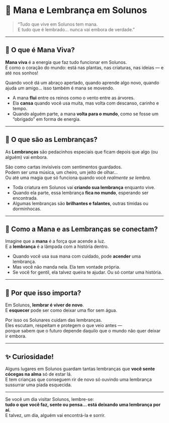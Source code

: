 # 🌟 Mana e Lembrança em Solunos

> “Tudo que vive em Solunos tem mana.  
> E tudo que é lembrado... nunca vai embora de verdade.”

---

## 💫 O que é Mana Viva?

**Mana viva** é a energia que faz tudo funcionar em Solunos.  
É como o coração do mundo: está nas plantas, nas criaturas, nas ideias — e até nos sonhos!

Quando você dá um abraço apertado, quando aprende algo novo, quando ajuda um amigo... isso também é mana se movendo.

- A mana **flui** entre os reinos como o vento entre as árvores.
- Ela **cansa** quando você usa muita, mas volta com descanso, carinho e tempo.
- Quando alguém parte, a mana **volta para o mundo**, como se fosse um “obrigado” em forma de energia.

---

## 🧠 O que são as Lembranças?

As **Lembranças** são pedacinhos especiais que ficam depois que algo (ou alguém) vai embora.

São como cartas invisíveis com sentimentos guardados.  
Podem ser uma música, um cheiro, um jeito de olhar...  
Ou até uma magia que só funciona quando você *realmente se lembra*.

- Toda criatura em Solunos vai **criando sua lembrança** enquanto vive.
- Quando ela parte, essa lembrança **fica no mundo**, esperando ser encontrada.
- Algumas lembranças são **brilhantes e falantes**, outras tímidas ou dorminhocas.

---

## 🔄 Como a Mana e as Lembranças se conectam?

Imagine que a **mana** é a força que acende a luz.  
E a **lembrança** é a lâmpada com a história dentro.

- Quando você usa sua mana com cuidado, pode **acender** uma lembrança.
- Mas você não manda nela. Ela tem vontade própria.
- Se você for gentil, ela talvez queira te ajudar. Ou só contar uma história.

---

## 🧸 Por que isso importa?

Em Solunos, **lembrar é viver de novo**.  
E **esquecer** pode ser como deixar uma flor sem água.

Por isso os Solunares cuidam das lembranças.  
Eles escutam, respeitam e protegem o que veio antes —  
porque sabem que o futuro depende daquilo que o mundo não quer deixar ir embora.

---

## ✨ Curiosidade!

Alguns lugares em Solunos guardam tantas lembranças que **você sente cócegas na alma** só de estar lá.  
E tem crianças que conseguem rir de novo só ouvindo uma lembrança sussurrar uma piada esquecida.

---

Se você um dia visitar Solunos, lembre-se:  
**tudo o que você faz, sente ou pensa... está deixando uma lembrança por aí.**  
E talvez, um dia, alguém vai encontrá-la e sorrir.
